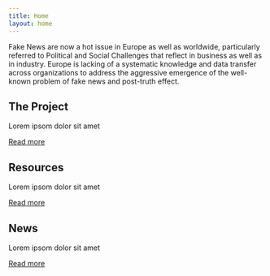 ```yaml
---
title: Home
layout: home
---
```


<div class="row text-center">

<div class="col-md-8 offset-md-2 mb-5">
  <p class="lead">Fake News are now a hot issue in Europe as well as worldwide, particularly referred to Political and Social Challenges that reflect in business as well as in industry. Europe is lacking of a systematic knowledge and data transfer across organizations to address the aggressive emergence of the well-known problem of fake news and post-truth effect.</p>
</div>

<div class="home-item">
  <h2>The Project</h2>
  <p>Lorem ipsom dolor sit amet</p>
  <a href="/the-project/" class="btn btn-more">Read more</a>
</div>

<div class="home-item">
  <h2>Resources</h2>
  <p>Lorem ipsom dolor sit amet</p>
  <a href="/resources/" class="btn btn-more">Read more</a>
</div>

<div class="home-item">
  <h2>News</h2>
  <p>Lorem ipsom dolor sit amet</p>
  <a href="/news/" class="btn btn-more">Read more</a>
</div>

</div>